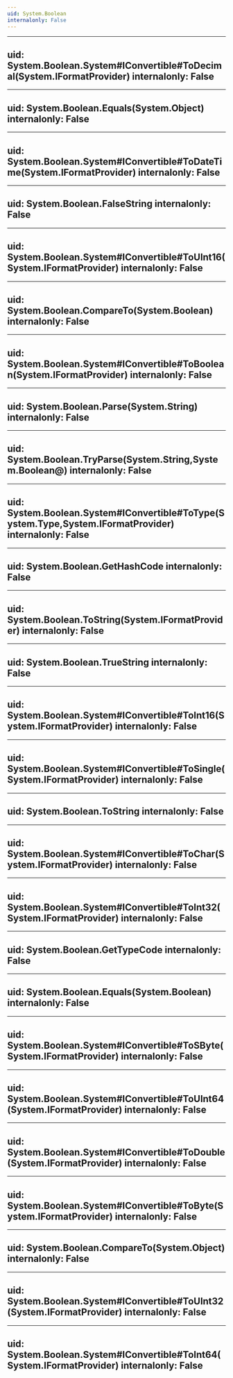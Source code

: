 ```yaml
---
uid: System.Boolean
internalonly: False
---
```


---
uid: System.Boolean.System#IConvertible#ToDecimal(System.IFormatProvider)
internalonly: False
---

---
uid: System.Boolean.Equals(System.Object)
internalonly: False
---

---
uid: System.Boolean.System#IConvertible#ToDateTime(System.IFormatProvider)
internalonly: False
---

---
uid: System.Boolean.FalseString
internalonly: False
---

---
uid: System.Boolean.System#IConvertible#ToUInt16(System.IFormatProvider)
internalonly: False
---

---
uid: System.Boolean.CompareTo(System.Boolean)
internalonly: False
---

---
uid: System.Boolean.System#IConvertible#ToBoolean(System.IFormatProvider)
internalonly: False
---

---
uid: System.Boolean.Parse(System.String)
internalonly: False
---

---
uid: System.Boolean.TryParse(System.String,System.Boolean@)
internalonly: False
---

---
uid: System.Boolean.System#IConvertible#ToType(System.Type,System.IFormatProvider)
internalonly: False
---

---
uid: System.Boolean.GetHashCode
internalonly: False
---

---
uid: System.Boolean.ToString(System.IFormatProvider)
internalonly: False
---

---
uid: System.Boolean.TrueString
internalonly: False
---

---
uid: System.Boolean.System#IConvertible#ToInt16(System.IFormatProvider)
internalonly: False
---

---
uid: System.Boolean.System#IConvertible#ToSingle(System.IFormatProvider)
internalonly: False
---

---
uid: System.Boolean.ToString
internalonly: False
---

---
uid: System.Boolean.System#IConvertible#ToChar(System.IFormatProvider)
internalonly: False
---

---
uid: System.Boolean.System#IConvertible#ToInt32(System.IFormatProvider)
internalonly: False
---

---
uid: System.Boolean.GetTypeCode
internalonly: False
---

---
uid: System.Boolean.Equals(System.Boolean)
internalonly: False
---

---
uid: System.Boolean.System#IConvertible#ToSByte(System.IFormatProvider)
internalonly: False
---

---
uid: System.Boolean.System#IConvertible#ToUInt64(System.IFormatProvider)
internalonly: False
---

---
uid: System.Boolean.System#IConvertible#ToDouble(System.IFormatProvider)
internalonly: False
---

---
uid: System.Boolean.System#IConvertible#ToByte(System.IFormatProvider)
internalonly: False
---

---
uid: System.Boolean.CompareTo(System.Object)
internalonly: False
---

---
uid: System.Boolean.System#IConvertible#ToUInt32(System.IFormatProvider)
internalonly: False
---

---
uid: System.Boolean.System#IConvertible#ToInt64(System.IFormatProvider)
internalonly: False
---
